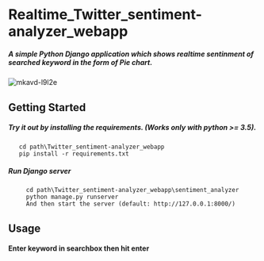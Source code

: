 # Realtime_Twitter_sentiment-analyzer_webapp</br>
##### A simple Python Django application which shows realtime sentinment of searched keyword in the form of Pie chart.
![mkavd-l9l2e](https://user-images.githubusercontent.com/32850887/79688870-d9c80800-826e-11ea-8653-fdfd3099048b.gif)

## Getting Started

##### Try it out by installing the requirements. (Works only with python >= 3.5).
       cd path\Twitter_sentiment-analyzer_webapp
       pip install -r requirements.txt
##### Run Django server 
         cd path\Twitter_sentiment-analyzer_webapp\sentiment_analyzer
         python manage.py runserver
         And then start the server (default: http://127.0.0.1:8000/)
## Usage 
####  Enter keyword in searchbox then hit enter
         
         
